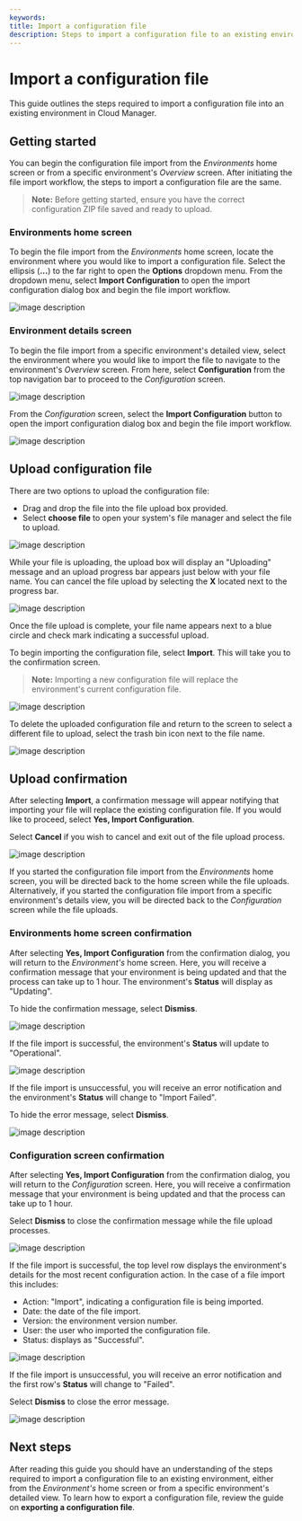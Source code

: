 ```yaml
---
keywords:
title: Import a configuration file
description: Steps to import a configuration file to an existing environment
---
```

# Import a configuration file

This guide outlines the steps required to import a configuration file into an existing environment in Cloud Manager. 

## Getting started

You can begin the configuration file import from the *Environments* home screen or from a specific environment's *Overview* screen. After initiating the file import workflow, the steps to import a configuration file are the same.

> **Note:** Before getting started, ensure you have the correct configuration ZIP file saved and ready to upload.

### Environments home screen

To begin the file import from the *Environments* home screen, locate the environment where you would like to import a configuration file. Select the ellipsis (**...**) to the far right to open the **Options** dropdown menu. From the dropdown menu, select **Import Configuration** to open the import configuration dialog box and begin the file import workflow.

![image description](environments/environment-overview/images/import-configuration.png)

### Environment details screen

To begin the file import from a specific environment's detailed view, select the environment where you would like to import the file to navigate to the environment's *Overview* screen. From here, select **Configuration** from the top navigation bar to proceed to the *Configuration* screen.

![image description](environments/environment-overview/images/import-env-details-screen.png)

From the *Configuration* screen, select the **Import Configuration** button to open the import configuration dialog box and begin the file import workflow.

![image description](environments/environment-overview/images/import-config-button.png)

## Upload configuration file

There are two options to upload the configuration file:

- Drag and drop the file into the file upload box provided.
- Select **choose file** to open your system's file manager and select the file to upload.

![image description](environments/environment-overview/images/import-dialog.png)

While your file is uploading, the upload box will display an "Uploading" message and an upload progress bar appears just below with your file name. You can cancel the file upload by selecting the **X** located next to the progress bar.

![image description](environments/environment-overview/images/import-uploading.png)

Once the file upload is complete, your file name appears next to a blue circle and check mark indicating a successful upload.

To begin importing the configuration file, select **Import**. This will take you to the confirmation screen.

> **Note:** Importing a new configuration file will replace the environment's current configuration file.

![image description](environments/environment-overview/images/import-successful-upload.png)

To delete the uploaded configuration file and return to the screen to select a different file to upload, select the trash bin icon next to the file name.

![image description](environments/environment-overview/images/import-delete-upload.png)

## Upload confirmation 

After selecting **Import**, a confirmation message will appear notifying that importing your file will replace the existing configuration file. If you would like to proceed, select **Yes, Import Configuration**. 

Select **Cancel** if you wish to cancel and exit out of the file upload process.

![image description](environments/environment-overview/images/import-confirm.png)

If you started the configuration file import from the *Environments* home screen, you will be directed back to the home screen while the file uploads. Alternatively, if you started the configuration file import from a specific environment's details view, you will be directed back to the *Configuration* screen while the file uploads.

### Environments home screen confirmation

After selecting **Yes, Import Configuration** from the confirmation dialog, you will return to the *Environment's* home screen. Here, you will receive a confirmation message that your environment is being updated and that the process can take up to 1 hour. The environment's **Status** will display as "Updating".

To hide the confirmation message, select **Dismiss**.

![image description](environments/environment-overview/images/import-updating.png)

If the file import is successful, the environment's **Status** will update to "Operational".

![image description](environments/environment-overview/images/import-operational.png)

If the file import is unsuccessful, you will receive an error notification and the environment's **Status** will change to "Import Failed".

To hide the error message, select **Dismiss**.

![image description](environments/environment-overview/images/import-failed.png)

### Configuration screen confirmation

After selecting **Yes, Import Configuration** from the confirmation dialog, you will return to the *Configuration* screen. Here, you will receive a confirmation message that your environment is being updated and that the process can take up to 1 hour.

Select **Dismiss** to close the confirmation message while the file upload processes.

![image description](environments/environment-overview/images/import-envdetails-uploading.png)

If the file import is successful, the top level row displays the environment's details for the most recent configuration action. In the case of a file import this includes:

- Action: "Import", indicating a configuration file is being imported.
- Date: the date of the file import.
- Version: the environment version number.
- User: the user who imported the configuration file.
- Status: displays as "Successful".

![image description](environments/environment-overview/images/import-envdetails-success.png)

If the file import is unsuccessful, you will receive an error notification and the first row's **Status** will change to "Failed".

Select **Dismiss** to close the error message.

![image description](environments/environment-overview/images/import-envdetails-error.png)

## Next steps

After reading this guide you should have an understanding of the steps required to import a configuration file to an existing environment, either from the *Environment's* home screen or from a specific environment's detailed view. To learn how to export a configuration file, review the guide on **exporting a configuration file**.
